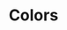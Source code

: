 ---
ee_id: '33'
site: '1'
type: '2'
url: 2006-004-colors
title: Colors
year: '2006'
display_year: '2006'
medium: Computer generated video
dims:
pitch: "​The movie Colors played one horizontal line of color at a time."
ps: "​This was a video I made where, as the elevator pitch suggests, I played the
  movie Colors one horizontal line of colors at a time. A few years later, I released
  a personal edition of the software I used, called Colors Personal Edition. So, get
  ripping! "
live_url:
related: "[2149] [2009-054-colors-personal-edition] 2009-054 Colors Personal Edition"
youtube:
related_code:
imgs: colors-2006-004-digital-still-database-ih.jpg
subheading:
download:
add_credit:
commission:
layout: things-i-made
---